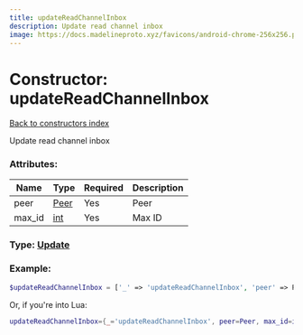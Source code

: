 ```yaml
---
title: updateReadChannelInbox
description: Update read channel inbox
image: https://docs.madelineproto.xyz/favicons/android-chrome-256x256.png
---
```

# Constructor: updateReadChannelInbox  
[Back to constructors index](index.md)



Update read channel inbox

### Attributes:

| Name     |    Type       | Required | Description |
|----------|---------------|----------|-------------|
|peer|[Peer](../types/Peer.md) | Yes|Peer|
|max\_id|[int](../types/int.md) | Yes|Max ID|



### Type: [Update](../types/Update.md)


### Example:

```php
$updateReadChannelInbox = ['_' => 'updateReadChannelInbox', 'peer' => Peer, 'max_id' => int];
```  


Or, if you're into Lua:

```lua
updateReadChannelInbox={_='updateReadChannelInbox', peer=Peer, max_id=int}

```


